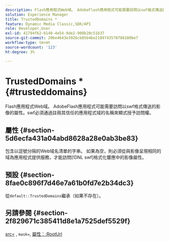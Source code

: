 ```yaml
---
description: Flash應用程式Web域。 AdobeFlash應用程式可能需要訪問以swf格式傳送的影像的屬性。swf必須通過註冊其信任的應用程式域的名稱來顯式授予訪問權。
solution: Experience Manager
title: TrustedDomains *
feature: Dynamic Media Classic,SDK/API
role: Developer,User
exl-id: 41794f62-6140-4e54-9de2-908b20c51b37
source-git-commit: 206e4643e3926cb85b4be2189743578f88180be7
workflow-type: tm+mt
source-wordcount: '123'
ht-degree: 3%

---
```


# TrustedDomains *{#trusteddomains}

Flash應用程式Web域。 AdobeFlash應用程式可能需要訪問以swf格式傳送的影像的屬性。swf必須通過註冊其信任的應用程式域的名稱來顯式授予訪問權。

## 屬性 {#section-5d6ecfa431a04abd8628a28e0ab3be83}

包含以逗號分隔的Web域名清單的字串。 如果為空，則必須從與影像呈現相同的域為應用程式提供服務，才能訪問[!DNL swf]格式化響應中的影像屬性。

## 預設 {#section-8fae0c896f7d46e7a61b0fd7e2b34dc3}

從`default::TrustedDomains`繼承（如果不存在）。

## 另請參閱 {#section-2f829671c385411d8e1a7525def5529f}

[src=](../../../../../ir-api/http-protocol/image-rendering-api-ref/c-ir-http-protocol-ref/c-ir-http-protocol-command-reference/r-ir-src.md#reference-62c98abad22149d68d405ed6aaff8272) ,  `mask=`, [屬性：:RootUrl](../../../../../ir-api/material-cat/image-rendering-api-ref/c-ir-material-catalog/c-ir-attributes-reference/r-ir-rooturl.md#reference-b8d706a573814802bd6794223cc78402)

